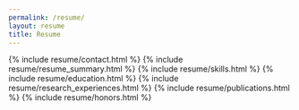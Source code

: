 ```yaml
---
permalink: /resume/
layout: resume
title: Resume
---
```


{% include resume/contact.html %}
{% include resume/resume_summary.html %}
{% include resume/skills.html %}
{% include resume/education.html %}
{% include resume/research_experiences.html %}
{% include resume/publications.html %}
{% include resume/honors.html %}
